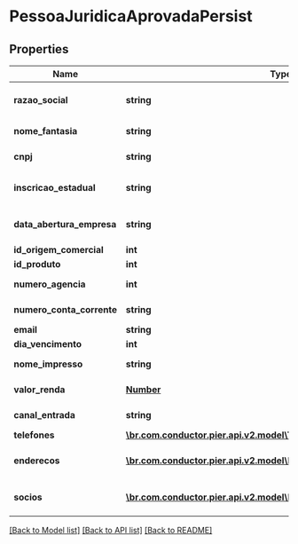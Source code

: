 # PessoaJuridicaAprovadaPersist

## Properties
Name | Type | Description | Notes
------------ | ------------- | ------------- | -------------
**razao_social** | **string** | Apresenta o nome completo da raz\u00C3\u00A3o social (nome empresarial)&#39;. | 
**nome_fantasia** | **string** | Apresenta o nome fantasia da empresa. | [optional] 
**cnpj** | **string** | N\u00C3\u00BAmero do Cadastro Nacional de Pessoa Juridica (CNPJ) | 
**inscricao_estadual** | **string** | N\u00C3\u00BAmero da Inscri\u00C3\u00A7\u00C3\u00A3o Estadual (IE). | [optional] 
**data_abertura_empresa** | **string** | Data de abertura da empresa, essa data deve ser informada no formato: aaaa-MM-dd. | 
**id_origem_comercial** | **int** | Id da origem comercial | 
**id_produto** | **int** | Id do produto | 
**numero_agencia** | **int** | N\u00C3\u00BAmero da ag\u00C3\u00AAncia. | [optional] 
**numero_conta_corrente** | **string** | N\u00C3\u00BAmero da conta corrente. | [optional] 
**email** | **string** | Email da empresa | [optional] 
**dia_vencimento** | **int** | Dia vencimento | 
**nome_impresso** | **string** | Nome que deve ser impresso no cart\u00C3\u00A3o | [optional] 
**valor_renda** | [**Number**](Number.md) | Apresenta o valor da renda compravada | [optional] 
**canal_entrada** | **string** | Indica o canal pelo qual o cadastro do cliente foi realizado | [optional] 
**telefones** | [**\br.com.conductor.pier.api.v2.model\TelefonePessoaAprovadaPersist[]**](TelefonePessoaAprovadaPersist.md) | Apresenta os telefones da empresa | [optional] 
**enderecos** | [**\br.com.conductor.pier.api.v2.model\EnderecoAprovadoPersist[]**](EnderecoAprovadoPersist.md) | Pode ser informado os seguintes tipos de endere\u00C3\u00A7o: Residencial, Comercial, e Outros | 
**socios** | [**\br.com.conductor.pier.api.v2.model\PessoaPersist[]**](PessoaPersist.md) | Apresenta os dados dos s\u00C3\u00B3cios da empresa, caso exista | [optional] 

[[Back to Model list]](../README.md#documentation-for-models) [[Back to API list]](../README.md#documentation-for-api-endpoints) [[Back to README]](../README.md)


